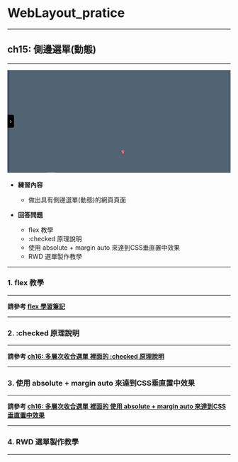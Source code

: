 # WebLayout_pratice

***
## ch15: 側邊選單(動態)
***

![image](https://github.com/JohnnyOfSnow/WebLayout_pratice/blob/master/ch15/image/ch15demo.gif)

* **練習內容**
  * 做出具有側邊選單(動態)的網頁頁面

* **回答問題**
  * flex 教學
  * :checked 原理說明
  * 使用 absolute + margin auto 來達到CSS垂直置中效果
  * RWD 選單製作教學


***
### 1. flex 教學
***

**請參考 [flex 學習筆記](https://github.com/JohnnyOfSnow/WebLayout_pratice/tree/master/flex)**


***
### 2. :checked 原理說明
***

**請參考 [ch16: 多層次收合選單 裡面的 :checked 原理說明](https://github.com/JohnnyOfSnow/WebLayout_pratice/blob/master/ch16)**

***
### 3. 使用 absolute + margin auto 來達到CSS垂直置中效果
***

**請參考 [ch16: 多層次收合選單 裡面的 使用 absolute + margin auto 來達到CSS垂直置中效果](https://github.com/JohnnyOfSnow/WebLayout_pratice/blob/master/ch16)**

***
### 4. RWD 選單製作教學
***





